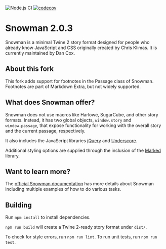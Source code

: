 ![Node.js CI](https://github.com/videlais/snowman/workflows/Node.js%20CI/badge.svg) [![codecov](https://codecov.io/gh/videlais/snowman/branch/master/graph/badge.svg)](https://codecov.io/gh/videlais/snowman)

# Snowman 2.0.3

Snowman is a minimal Twine 2 story format designed for people who already know JavaScript and CSS originally created by Chris Klimas. It is currently maintained by Dan Cox.

## About this fork

This fork adds support for footnotes in the Passage class of Snowman. Footnotes are part of Markdown Extra, but not widely supported.

## What does Snowman offer?

Snowman does not use macros like Harlowe, SugarCube, and other story formats. Instead, it has two global objects, `window.story` and `window.passage`, that expose functionality for working with the overall story and the current passage, respectively.

It also includes the JavaScript libraries [jQuery](https://jquery.com/) and [Underscore](https://underscorejs.org/).

Additional styling options are supplied through the inclusion of the [Marked](https://github.com/markedjs/marked) library.

## Want to learn more?

The [official Snowman documentation](https://videlais.github.io/snowman/2/) has more details about Snowman including multiple examples of how to do various tasks.

## Building

Run `npm install` to install dependencies.

`npm run build` will create a Twine 2-ready story format under `dist/`.

To check for style errors, run `npm run lint`.
To run unit tests, run `npm run test`.
